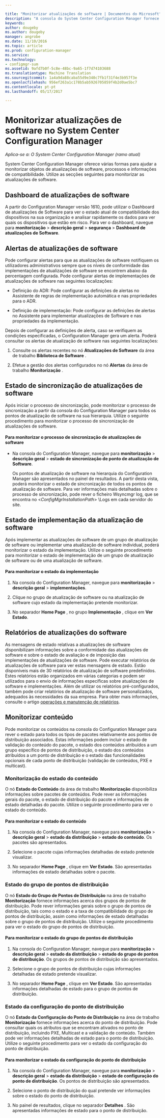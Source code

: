 ```yaml
---

title: "Monitorizar atualizações de software | Documentos do Microsoft"
description: "A consola do System Center Configuration Manager fornece alertas e os Estados para monitorizar as atualizações e conformidade."
keywords: 
author: dougeby
ms.author: dougeby
manager: angrobe
ms.date: 11/10/2016
ms.topic: article
ms.prod: configuration-manager
ms.service: 
ms.technology:
- configmgr-sum
ms.assetid: 9afd7b0f-5c8e-48bc-9a65-1f7d74103688
ms.translationtype: Machine Translation
ms.sourcegitcommit: 1a4a9da88caba55d9e340c7fb1f31f4e3b957f3e
ms.openlocfilehash: 956ef263a1c178b5ab5926705859f4b2d0ae5bc7
ms.contentlocale: pt-pt
ms.lasthandoff: 05/17/2017

---
```

# <a name="monitor-software-updates-in-system-center-configuration-manager"></a>Monitorizar atualizações de software no System Center Configuration Manager

*Aplica-se a: O System Center Configuration Manager (ramo atual)*

System Center Configuration Manager oferece várias formas para ajudar a monitorizar objetos de atualizações de software, processos e informações de compatibilidade. Utilize as secções seguintes para monitorizar as atualizações de software.

## <a name="software-updates-dashboard"></a>Dashboard de atualizações de software
A partir do Configuration Manager versão 1610, pode utilizar o Dashboard de atualizações de Software para ver o estado atual de compatibilidade dos dispositivos na sua organização e analisar rapidamente os dados para ver quais os dispositivos que estão em risco. Para ver o dashboard, navegue para **monitorização** > **descrição geral** > **segurança** > **Dashboard de atualizações de Software**.   

##  <a name="BKMK_SUAlerts"></a> Alertas de atualizações de software  
 Pode configurar alertas para que as atualizações de software notifiquem os utilizadores administrativos sempre que os níveis de conformidade das implementações de atualizações de software se encontrem abaixo da percentagem configurada. Pode configurar alertas de implementações de atualizações de software nas seguintes localizações:  

-   Definição do ADR: Pode configurar as definições de alertas no Assistente de regras de implementação automática e nas propriedades para o ADR.  

-   Definição de implementação: Pode configurar as definições de alertas no Assistente para implementar atualizações de Software e nas propriedades da implementação.  

Depois de configurar as definições de alerta, caso se verifiquem as condições especificadas, o Configuration Manager gera um alerta. Poderá consultar os alertas de atualização de software nas seguintes localizações:  

1.  Consulte os alertas recentes no nó **Atualizações de Software** da área de trabalho **Biblioteca de Software** .  

2.  Efetue a gestão dos alertas configurados no nó **Alertas** da área de trabalho **Monitorização** .  

##  <a name="BKMK_SUSyncStatus"></a> Estado de sincronização de atualizações de software  
 Após iniciar o processo de sincronização, pode monitorizar o processo de sincronização a partir da consola do Configuration Manager para todos os pontos de atualização de software na sua hierarquia. Utilize o seguinte procedimento para monitorizar o processo de sincronização de atualizações de software.  

#### <a name="to-monitor-the-software-updates-synchronization-process"></a>Para monitorizar o processo de sincronização de atualizações de software  

- Na consola do Configuration Manager, navegue para **monitorização** > **descrição geral** > **estado de sincronização de ponto de atualização de Software**.  

    Os pontos de atualização de software na hierarquia do Configuration Manager são apresentados no painel de resultados. A partir desta vista, poderá monitorizar o estado de sincronização de todos os pontos de atualização de software. Para ver informações mais detalhadas sobre o processo de sincronização, pode rever o ficheiro Wsyncmgr log, que se encontra no <*ConfigMgrInstallationPath*> \Logs em cada servidor do site.  

##  <a name="BKMK_SUDeployStatus"></a> Estado de implementação da atualização de software  
 Após implementar as atualizações de software de um grupo de atualização de software ou implementar uma atualização de software individual, poderá monitorizar o estado da implementação. Utilize o seguinte procedimento para monitorizar o estado de implementação de um grupo de atualização de software ou de uma atualização de software.  

#### <a name="to-monitor-deployment-status"></a>Para monitorizar o estado da implementação  

1.  Na consola do Configuration Manager, navegue para **monitorização** > **descrição geral** > **implementações**.  

2.  Clique no grupo de atualização de software ou na atualização de software cujo estado da implementação pretende monitorizar.  

3.  No separador **Home Page** , no grupo **Implementação** , clique em **Ver Estado**.  

##  <a name="BKMK_SUReports"></a> Relatórios de atualizações do software  
 As mensagens de estado relativas a atualizações de software disponibilizam informações sobre a conformidade das atualizações de software e sobre o estado de avaliação e de imposição das implementações de atualizações de software. Pode executar relatórios de atualizações de software para ver estas mensagens de estado. Estão disponíveis mais de 30 relatórios de atualização de software predefinidos. Estes relatórios estão organizados em várias categorias e podem ser utilizados para o envio de informações específicas sobre atualizações de software e implementações. Além de utilizar os relatórios pré-configurados, também pode criar relatórios de atualização de software personalizados, adequados às necessidades da sua empresa. Para obter mais informações, consulte o artigo [operações e manutenção de relatórios](../../core/servers/manage/operations-and-maintenance-for-reporting.md).  

##  <a name="BKMK_MonitorContent"></a> Monitorizar conteúdo  
 Pode monitorizar os conteúdos na consola do Configuration Manager para rever o estado para todos os tipos de pacotes relativamente aos pontos de distribuição associados. Estas informações podem incluir o estado de validação do conteúdo do pacote, o estado dos conteúdos atribuídos a um grupo específico de pontos de distribuição, o estado dos conteúdos atribuídos a um ponto de distribuição e o estado das funcionalidades opcionais de cada ponto de distribuição (validação de conteúdos, PXE e multicast).  

###  <a name="BKMK_ContentStatus"></a> Monitorização do estado do conteúdo  
 O nó **Estado do Conteúdo** da área de trabalho **Monitorização** disponibiliza informações sobre pacotes de conteúdos. Pode rever as informações gerais do pacote, o estado de distribuição do pacote e informações de estado detalhadas do pacote. Utilize o seguinte procedimento para ver o estado do conteúdo.  

#### <a name="to-monitor-content-status"></a>Para monitorizar o estado do conteúdo  

1.  Na consola do Configuration Manager, navegue para **monitorização** > **descrição geral** > **estado da distribuição** > **estado do conteúdo**. Os pacotes são apresentados.  

2.  Selecione o pacote cujas informações detalhadas de estado pretende visualizar.  

3.  No separador **Home Page** , clique em **Ver Estado**. São apresentadas informações de estado detalhadas sobre o pacote.  

###  <a name="BKMK_DPGroupStatus"></a> Estado do grupo de pontos de distribuição  
 O nó **Estado do Grupo de Pontos de Distribuição** na área de trabalho **Monitorização** fornece informações acerca dos grupos de pontos de distribuição. Pode rever informações gerais sobre o grupo de pontos de distribuição, tais como o estado e a taxa de compatibilidade do grupo de pontos de distribuição, assim como informações de estado detalhadas sobre o grupo de pontos de distribuição. Utilize o seguinte procedimento para ver o estado do grupo de pontos de distribuição.  

#### <a name="to-monitor-distribution-point-group-status"></a>Para monitorizar o estado do grupo de pontos de distribuição  

1.  Na consola do Configuration Manager, navegue para **monitorização** > **descrição geral** > **estado da distribuição** > **estado do grupo de pontos de distribuição**. Os grupos de pontos de distribuição são apresentados.  

2.  Selecione o grupo de pontos de distribuição cujas informações detalhadas de estado pretende visualizar.  

3.  No separador **Home Page** , clique em **Ver Estado**. São apresentadas informações detalhadas de estado para o grupo de pontos de distribuição.  

###  <a name="BKMK_DPConfigStatus"></a> Estado da configuração do ponto de distribuição  
 O nó **Estado da Configuração do Ponto de Distribuição** na área de trabalho **Monitorização** fornece informações acerca do ponto de distribuição. Pode consultar quais os atributos que se encontram ativados no ponto de distribuição, incluindo PXE, Multicast e a validação de conteúdo. Também pode ver informações detalhadas de estado para o ponto de distribuição. Utilize o seguinte procedimento para ver o estado da configuração do ponto de distribuição.  

#### <a name="to-monitor-distribution-point-configuration-status"></a>Para monitorizar o estado da configuração do ponto de distribuição  

1.  Na consola do Configuration Manager, navegue para **monitorização** > **descrição geral** > **estado da distribuição** > **estado de configuração do ponto de distribuição**. Os pontos de distribuição são apresentados.  

2.  Selecione o ponto de distribuição do qual pretende ver informações sobre o estado do ponto de distribuição.  

3.  No painel de resultados, clique no separador **Detalhes** . São apresentadas informações de estado para o ponto de distribuição.  


